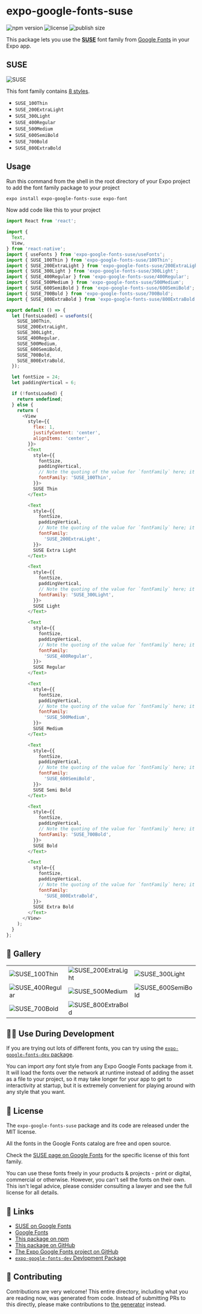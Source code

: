 # expo-google-fonts-suse

![npm version](https://flat.badgen.net/npm/v/expo-google-fonts-suse)
![license](https://flat.badgen.net/github/license/expo/google-fonts)
![publish size](https://flat.badgen.net/packagephobia/install/expo-google-fonts-suse)

This package lets you use the [**SUSE**](https://fonts.google.com/specimen/SUSE) font family from [Google Fonts](https://fonts.google.com/) in your Expo app.

## SUSE

![SUSE](./font-family.png)

This font family contains [8 styles](#-gallery).

- `SUSE_100Thin`
- `SUSE_200ExtraLight`
- `SUSE_300Light`
- `SUSE_400Regular`
- `SUSE_500Medium`
- `SUSE_600SemiBold`
- `SUSE_700Bold`
- `SUSE_800ExtraBold`

## Usage

Run this command from the shell in the root directory of your Expo project to add the font family package to your project
```sh
expo install expo-google-fonts-suse expo-font
```

Now add code like this to your project
```js
import React from 'react';

import {
  Text,
  View,
} from 'react-native';
import { useFonts } from 'expo-google-fonts-suse/useFonts';
import { SUSE_100Thin } from 'expo-google-fonts-suse/100Thin';
import { SUSE_200ExtraLight } from 'expo-google-fonts-suse/200ExtraLight';
import { SUSE_300Light } from 'expo-google-fonts-suse/300Light';
import { SUSE_400Regular } from 'expo-google-fonts-suse/400Regular';
import { SUSE_500Medium } from 'expo-google-fonts-suse/500Medium';
import { SUSE_600SemiBold } from 'expo-google-fonts-suse/600SemiBold';
import { SUSE_700Bold } from 'expo-google-fonts-suse/700Bold';
import { SUSE_800ExtraBold } from 'expo-google-fonts-suse/800ExtraBold';

export default () => {
  let [fontsLoaded] = useFonts({
    SUSE_100Thin,
    SUSE_200ExtraLight,
    SUSE_300Light,
    SUSE_400Regular,
    SUSE_500Medium,
    SUSE_600SemiBold,
    SUSE_700Bold,
    SUSE_800ExtraBold,
  });

  let fontSize = 24;
  let paddingVertical = 6;

  if (!fontsLoaded) {
    return undefined;
  } else {
    return (
      <View
        style={{
          flex: 1,
          justifyContent: 'center',
          alignItems: 'center',
        }}>
        <Text
          style={{
            fontSize,
            paddingVertical,
            // Note the quoting of the value for `fontFamily` here; it expects a string!
            fontFamily: 'SUSE_100Thin',
          }}>
          SUSE Thin
        </Text>

        <Text
          style={{
            fontSize,
            paddingVertical,
            // Note the quoting of the value for `fontFamily` here; it expects a string!
            fontFamily:
              'SUSE_200ExtraLight',
          }}>
          SUSE Extra Light
        </Text>

        <Text
          style={{
            fontSize,
            paddingVertical,
            // Note the quoting of the value for `fontFamily` here; it expects a string!
            fontFamily: 'SUSE_300Light',
          }}>
          SUSE Light
        </Text>

        <Text
          style={{
            fontSize,
            paddingVertical,
            // Note the quoting of the value for `fontFamily` here; it expects a string!
            fontFamily:
              'SUSE_400Regular',
          }}>
          SUSE Regular
        </Text>

        <Text
          style={{
            fontSize,
            paddingVertical,
            // Note the quoting of the value for `fontFamily` here; it expects a string!
            fontFamily:
              'SUSE_500Medium',
          }}>
          SUSE Medium
        </Text>

        <Text
          style={{
            fontSize,
            paddingVertical,
            // Note the quoting of the value for `fontFamily` here; it expects a string!
            fontFamily:
              'SUSE_600SemiBold',
          }}>
          SUSE Semi Bold
        </Text>

        <Text
          style={{
            fontSize,
            paddingVertical,
            // Note the quoting of the value for `fontFamily` here; it expects a string!
            fontFamily: 'SUSE_700Bold',
          }}>
          SUSE Bold
        </Text>

        <Text
          style={{
            fontSize,
            paddingVertical,
            // Note the quoting of the value for `fontFamily` here; it expects a string!
            fontFamily:
              'SUSE_800ExtraBold',
          }}>
          SUSE Extra Bold
        </Text>
      </View>
    );
  }
};

```

## 🔡 Gallery


||||
|-|-|-|
|![SUSE_100Thin](.//100Thin/SUSE_100Thin.ttf.png)|![SUSE_200ExtraLight](.//200ExtraLight/SUSE_200ExtraLight.ttf.png)|![SUSE_300Light](.//300Light/SUSE_300Light.ttf.png)||
|![SUSE_400Regular](.//400Regular/SUSE_400Regular.ttf.png)|![SUSE_500Medium](.//500Medium/SUSE_500Medium.ttf.png)|![SUSE_600SemiBold](.//600SemiBold/SUSE_600SemiBold.ttf.png)||
|![SUSE_700Bold](.//700Bold/SUSE_700Bold.ttf.png)|![SUSE_800ExtraBold](.//800ExtraBold/SUSE_800ExtraBold.ttf.png)|||


## 👩‍💻 Use During Development

If you are trying out lots of different fonts, you can try using the [`expo-google-fonts-dev` package](https://github.com/freeboub/google-fonts/tree/master/font-packages/dev#readme).

You can import *any* font style from any Expo Google Fonts package from it. It will load the fonts
over the network at runtime instead of adding the asset as a file to your project, so it may take longer
for your app to get to interactivity at startup, but it is extremely convenient
for playing around with any style that you want.

## 📖 License

The `expo-google-fonts-suse` package and its code are released under the MIT license.

All the fonts in the Google Fonts catalog are free and open source.

Check the [SUSE page on Google Fonts](https://fonts.google.com/specimen/SUSE) for the specific license of this font family.

You can use these fonts freely in your products & projects - print or digital, commercial or otherwise. However, you can't sell the fonts on their own. This isn't legal advice, please consider consulting a lawyer and see the full license for all details.

## 🔗 Links

- [SUSE on Google Fonts](https://fonts.google.com/specimen/SUSE)
- [Google Fonts](https://fonts.google.com/)
- [This package on npm](https://www.npmjs.com/package/expo-google-fonts-suse)
- [This package on GitHub](https://github.com/freeboub/google-fonts/tree/master/font-packages/suse)
- [The Expo Google Fonts project on GitHub](https://github.com/freeboub/google-fonts)
- [`expo-google-fonts-dev` Devlopment Package](https://github.com/freeboub/google-fonts/tree/master/font-packages/dev)

## 🤝 Contributing

Contributions are very welcome! This entire directory, including what you are reading now, was generated from code. Instead of submitting PRs to this directly, please make contributions to [the generator](https://github.com/freeboub/google-fonts/tree/master/packages/generator) instead.
